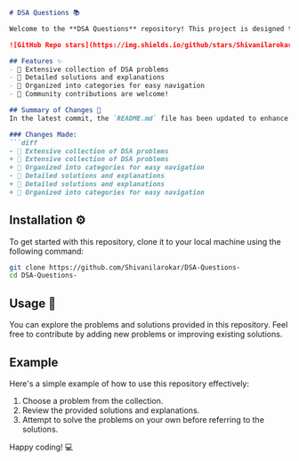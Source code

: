 ```markdown
# DSA Questions 📚

Welcome to the **DSA Questions** repository! This project is designed to help you practice and enhance your data structures and algorithms skills through a variety of problems and solutions.

![GitHub Repo stars](https://img.shields.io/github/stars/Shivanilarokar/DSA-Questions-) ![GitHub forks](https://img.shields.io/github/forks/Shivanilarokar/DSA-Questions-) ![GitHub issues](https://img.shields.io/github/issues/Shivanilarokar/DSA-Questions-)

## Features ✨
- 📖 Extensive collection of DSA problems
- 📝 Detailed solutions and explanations
- 📂 Organized into categories for easy navigation
- 🤝 Community contributions are welcome!

## Summary of Changes 📝
In the latest commit, the `README.md` file has been updated to enhance clarity and improve the overall presentation of the repository. Here are the key modifications:

### Changes Made:
```diff
- 📖 Extensive collection of DSA problems
+ 📖 Extensive collection of DSA problems
+ 📂 Organized into categories for easy navigation
- 📝 Detailed solutions and explanations
+ 📝 Detailed solutions and explanations
+ 📂 Organized into categories for easy navigation
```

## Installation ⚙️
To get started with this repository, clone it to your local machine using the following command:
```bash
git clone https://github.com/Shivanilarokar/DSA-Questions-
cd DSA-Questions-
```

## Usage 🚀
You can explore the problems and solutions provided in this repository. Feel free to contribute by adding new problems or improving existing solutions.

## Example
Here's a simple example of how to use this repository effectively:

1. Choose a problem from the collection.
2. Review the provided solutions and explanations.
3. Attempt to solve the problems on your own before referring to the solutions.

Happy coding! 💻
```